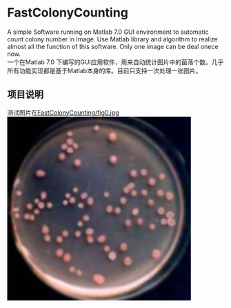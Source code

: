 FastColonyCounting 
==================

A simple Software running on Matlab 7.0 GUI environment to automatic count  colony number in Image. Use Matlab library and algorithm to realize almost all the function of this software. Only one image can be deal onece now.<br />
一个在Matlab 7.0 下编写的GUI应用软件，用来自动统计图片中的菌落个数。几乎所有功能实现都是基于Matlab本身的库。目前只支持一次处理一张图片。

项目说明
------------------
测试图片在[FastColonyCounting/fig0.jpg](FastColonyCounting/fig0.jpg)<br /> 
![FastColonyCounting/fig0.jpg](FastColonyCounting/fig0.jpg)<br /> 

